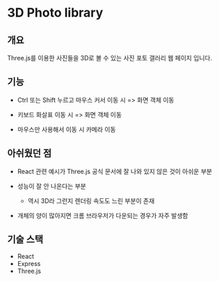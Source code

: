 # 3D Photo library

## 개요 

Three.js를 이용한 사진들을 3D로 볼 수 있는 사진 포토 갤러리 웹 페이지 입니다.

## 기능 

- Ctrl 또는 Shift 누르고 마우스 커서 이동 시 =>  화면 객체 이동 

- 키보드 화살표 이동 시 => 화면 객체 이동 

- 마우스만 사용해서 이동 시 카메라 이동 

## 아쉬웠던 점 

- React 관련 예시가 Three.js 공식 문서에 잘 나와 있지 않은 것이 아쉬운 부분 

- 성능이 잘 안 나온다는 부분
    - 역시 3D라 그런지 렌더링 속도도 느린 부분이 존재 

- 개체의 양이 많아지면 크롬 브라우저가 다운되는 경우가 자주 발생함 


## 기술 스택 

- React
- Express
- Three.js 